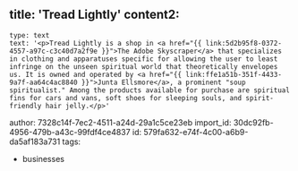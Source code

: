 title: 'Tread Lightly'
content2:
  -
    type: text
    text: '<p>Tread Lightly is a shop in <a href="{{ link:5d2b95f8-0372-4557-a97c-c3c40d7a2f9e }}">The Adobe Skyscraper</a> that specializes in clothing and apparatuses specific for allowing the user to least infringe on the unseen spiritual world that theoretically envelopes us. It is owned and operated by <a href="{{ link:ffe1a51b-351f-4433-9a7f-aa64c4ac8840 }}">Junta Ellsmore</a>, a prominent "soup spiritualist." Among the products available for purchase are spiritual fins for cars and vans, soft shoes for sleeping souls, and spirit-friendly hair jelly.</p>'
author: 7328c14f-7ec2-4511-a24d-29a1c5ce23eb
import_id: 30dc92fb-4956-479b-a43c-99fdf4ce4837
id: 579fa632-e74f-4c00-a6b9-da5af183a731
tags:
  - businesses
